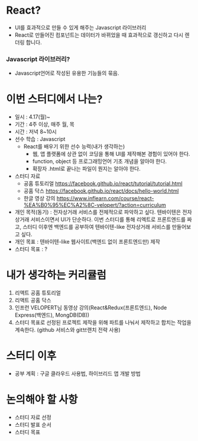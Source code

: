 # React?
- UI를 효과적으로 만들 수 있게 해주는 Javascript 라이브러리
- React로 만들어진 컴포넌트는 데이터가 바뀌었을 때 효과적으로 갱신하고 다시 렌더링 합니다.

### Javascript 라이브러리?
- Javascript언어로 작성된 유용한 기능들의 묶음.

# 이번 스터디에서 나는?
- 일시 : 4.17(월)~
- 기간 : 4주 이상, 매주 월, 목
- 시간 : 저녁 8~10시
- 선수 학습 : Javascript
	- React를 배우기 위한 선수 능력(내가 생각하는)
		- 웹, 앱 플랫폼에 상관 없이 코딩을 통해 UI를 제작해본 경험이 있어야 한다.
		- function, object 등 프로그래밍언어 기초 개념을 알아야 한다.
		- 확장자 .html로 끝나는 파일이 뭔지는 알아야 한다.
- 스터디 자료
	- 공홈 튜토리얼 https://facebook.github.io/react/tutorial/tutorial.html
	- 공홈 닥스 https://facebook.github.io/react/docs/hello-world.html
	- 한글 영상 강의 https://www.inflearn.com/course/react-%EA%B0%95%EC%A2%8C-velopert/?action=curriculum
- 개인 목적(동기) : 전자상거래 서비스를 전체적으로 파악하고 싶다. 텐바이텐은 전자상거래 서비스이면서 UI가 단순하다. 이번 스터디를 통해 리엑트로 프론트엔드를 짜고, 스터디 이후엔 백엔드를 공부하여 텐바이텐-like 전자상거래 서비스를 만들어보고 싶다.
- 개인 목표 : 텐바이텐-like 웹사이트(백엔드 없이 프론트엔드만) 제작
- 스터디 목표 : ?

# 내가 생각하는 커리큘럼
1. 리액트 공홈 튜토리얼
2. 리액트 공홈 닥스
3. 인프런 VELOPERT님 동영상 강의(React&Redux(프론트엔드), Node Express(백엔드), MongDB(DB))
4. 스터디 목표로 선정된 프로젝트 제작을 위해 파트를 나눠서 제작하고 합치는 작업을 계속한다. (github 서비스와 git브랜치 전략 사용)

# 스터디 이후
- 공부 계획 : 구글 클라우드 사용법, 하이브리드 앱 개발 방법

# 논의해야 할 사항
- 스터디 자료 선정
- 스터디 발표 순서
- 스터디 목표
